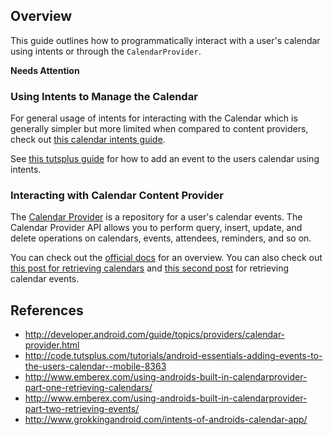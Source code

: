 ## Overview

This guide outlines how to programmatically interact with a user's calendar using intents or through the `CalendarProvider`.

**Needs Attention**

### Using Intents to Manage the Calendar

For general usage of intents for interacting with the Calendar which is generally simpler but more limited when compared to content providers, check out [this calendar intents guide](http://www.grokkingandroid.com/intents-of-androids-calendar-app/).

See [this tutsplus guide](http://code.tutsplus.com/tutorials/android-essentials-adding-events-to-the-users-calendar--mobile-8363) for how to add an event to the users calendar using intents.

### Interacting with Calendar Content Provider 

The [Calendar Provider](http://developer.android.com/guide/topics/providers/calendar-provider.html) is a repository for a user's calendar events. The Calendar Provider API allows you to perform query, insert, update, and delete operations on calendars, events, attendees, reminders, and so on.

You can check out the [official docs](http://developer.android.com/guide/topics/providers/calendar-provider.html) for an overview. You can also check out [this post for retrieving calendars](http://www.emberex.com/using-androids-built-in-calendarprovider-part-one-retrieving-calendars/) and [this second post](http://www.emberex.com/using-androids-built-in-calendarprovider-part-two-retrieving-events/) for retrieving calendar events.

## References

* <http://developer.android.com/guide/topics/providers/calendar-provider.html>
* <http://code.tutsplus.com/tutorials/android-essentials-adding-events-to-the-users-calendar--mobile-8363>
* <http://www.emberex.com/using-androids-built-in-calendarprovider-part-one-retrieving-calendars/>
* <http://www.emberex.com/using-androids-built-in-calendarprovider-part-two-retrieving-events/>
* <http://www.grokkingandroid.com/intents-of-androids-calendar-app/>